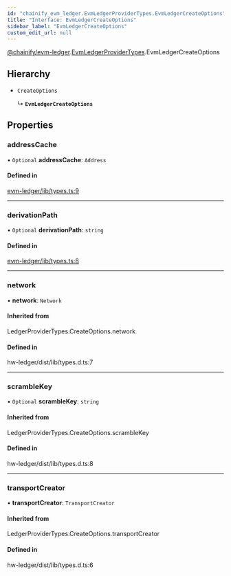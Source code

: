```yaml
---
id: "chainify_evm_ledger.EvmLedgerProviderTypes.EvmLedgerCreateOptions"
title: "Interface: EvmLedgerCreateOptions"
sidebar_label: "EvmLedgerCreateOptions"
custom_edit_url: null
---
```


[@chainify/evm-ledger](../modules/chainify_evm_ledger.md).[EvmLedgerProviderTypes](../namespaces/chainify_evm_ledger.EvmLedgerProviderTypes.md).EvmLedgerCreateOptions

## Hierarchy

- `CreateOptions`

  ↳ **`EvmLedgerCreateOptions`**

## Properties

### addressCache

• `Optional` **addressCache**: `Address`

#### Defined in

[evm-ledger/lib/types.ts:9](https://github.com/liquality/chainify/blob/540cfa69/packages/evm-ledger/lib/types.ts#L9)

___

### derivationPath

• `Optional` **derivationPath**: `string`

#### Defined in

[evm-ledger/lib/types.ts:8](https://github.com/liquality/chainify/blob/540cfa69/packages/evm-ledger/lib/types.ts#L8)

___

### network

• **network**: `Network`

#### Inherited from

LedgerProviderTypes.CreateOptions.network

#### Defined in

hw-ledger/dist/lib/types.d.ts:7

___

### scrambleKey

• `Optional` **scrambleKey**: `string`

#### Inherited from

LedgerProviderTypes.CreateOptions.scrambleKey

#### Defined in

hw-ledger/dist/lib/types.d.ts:8

___

### transportCreator

• **transportCreator**: `TransportCreator`

#### Inherited from

LedgerProviderTypes.CreateOptions.transportCreator

#### Defined in

hw-ledger/dist/lib/types.d.ts:6
